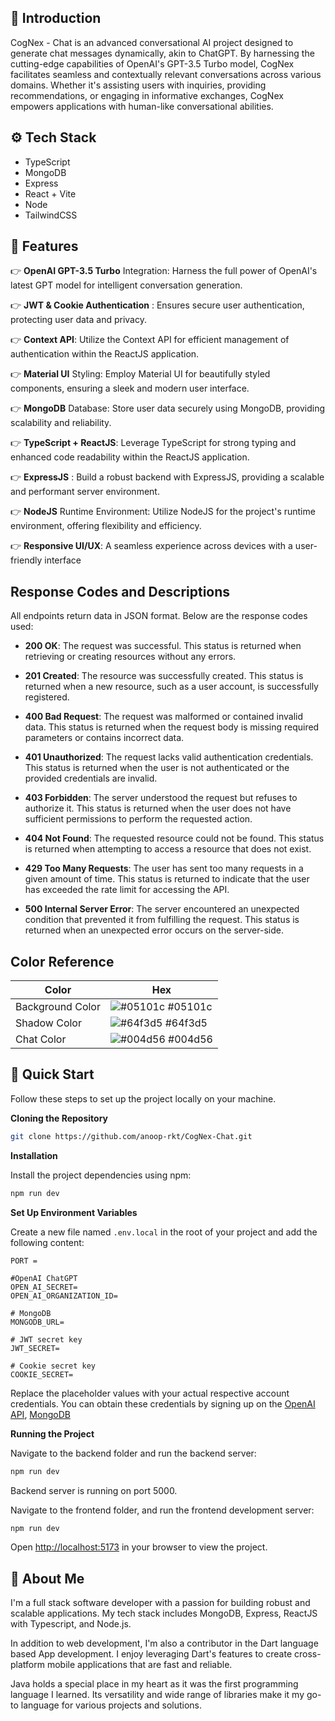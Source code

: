 
## <a name="introduction">🤖 Introduction</a>

CogNex - Chat is an advanced conversational AI project designed to generate chat messages dynamically, akin to ChatGPT. By harnessing the cutting-edge capabilities of OpenAI's GPT-3.5 Turbo model, CogNex facilitates seamless and contextually relevant conversations across various domains. Whether it's assisting users with inquiries, providing recommendations, or engaging in informative exchanges, CogNex empowers applications with human-like conversational abilities.

## <a name="tech-stack">⚙️ Tech Stack</a>

- TypeScript
- MongoDB
- Express
- React + Vite
- Node
- TailwindCSS 

## <a name="features">🔋 Features</a>

👉 **OpenAI GPT-3.5 Turbo** Integration: Harness the full power of OpenAI's latest GPT model for intelligent conversation generation.

👉 **JWT & Cookie Authentication** : Ensures secure user authentication, protecting user data and privacy.

👉 **Context API**: Utilize the Context API for efficient management of authentication within the ReactJS application.

👉 **Material UI** Styling: Employ Material UI for beautifully styled components, ensuring a sleek and modern user interface.

👉 **MongoDB** Database: Store user data securely using MongoDB, providing scalability and reliability.

👉 **TypeScript + ReactJS**: Leverage TypeScript for strong typing and enhanced code readability within the ReactJS application.

👉 **ExpressJS** : Build a robust backend with ExpressJS, providing a scalable and performant server environment.

👉 **NodeJS** Runtime Environment: Utilize NodeJS for the project's runtime environment, offering flexibility and efficiency.

👉 **Responsive UI/UX**: A seamless experience across devices with a user-friendly interface


## Response Codes and Descriptions

All endpoints return data in JSON format. Below are the response codes used:

- **200 OK**: The request was successful. This status is returned when retrieving or creating resources without any errors.

- **201 Created**: The resource was successfully created. This status is returned when a new resource, such as a user account, is successfully registered.

- **400 Bad Request**: The request was malformed or contained invalid data. This status is returned when the request body is missing required parameters or contains incorrect data.

- **401 Unauthorized**: The request lacks valid authentication credentials. This status is returned when the user is not authenticated or the provided credentials are invalid.

- **403 Forbidden**: The server understood the request but refuses to authorize it. This status is returned when the user does not have sufficient permissions to perform the requested action.

- **404 Not Found**: The requested resource could not be found. This status is returned when attempting to access a resource that does not exist.

- **429 Too Many Requests**: The user has sent too many requests in a given amount of time. This status is returned to indicate that the user has exceeded the rate limit for accessing the API.

- **500 Internal Server Error**: The server encountered an unexpected condition that prevented it from fulfilling the request. This status is returned when an unexpected error occurs on the server-side.

## Color Reference

| Color             | Hex                                                                |
| ----------------- | ------------------------------------------------------------------ |
| Background Color | ![#05101c](https://via.placeholder.com/10/05101c?text=+) #05101c |
| Shadow Color | ![#64f3d5](https://via.placeholder.com/10/64f3d5?text=+) #64f3d5 |
| Chat Color | ![#004d56](https://via.placeholder.com/10/004d56?text=+) #004d56 |


## <a name="quick-start">🤸 Quick Start</a>

Follow these steps to set up the project locally on your machine.

**Cloning the Repository**

```bash
git clone https://github.com/anoop-rkt/CogNex-Chat.git
```

**Installation**

Install the project dependencies using npm:

```bash
npm run dev
```

**Set Up Environment Variables**

Create a new file named `.env.local` in the root of your project and add the following content:

```env
PORT =

#OpenAI ChatGPT 
OPEN_AI_SECRET=
OPEN_AI_ORGANIZATION_ID=

# MongoDB
MONGODB_URL=

# JWT secret key
JWT_SECRET=

# Cookie secret key
COOKIE_SECRET=
```

Replace the placeholder values with your actual respective account credentials. You can obtain these credentials by signing up on the [OpenAI API](https://platform.openai.com/), [MongoDB](https://www.mongodb.com/)

**Running the Project**

Navigate to the backend folder and run the backend server:
```bash
npm run dev
```
Backend server is running on port 5000. 

Navigate to the frontend folder, and run the frontend development server:
```bash
npm run dev
```

Open [http://localhost:5173](http://localhost:5173/) in your browser to view the project.


## 🚀 About Me
I'm a full stack software developer with a passion for building robust and scalable applications. My tech stack includes MongoDB, Express, ReactJS with Typescript, and Node.js.

In addition to web development, I'm also a contributor in the Dart language based App development. I enjoy leveraging Dart's features to create cross-platform mobile applications that are fast and reliable.

Java holds a special place in my heart as it was the first programming language I learned. Its versatility and wide range of libraries make it my go-to language for various projects and solutions.


